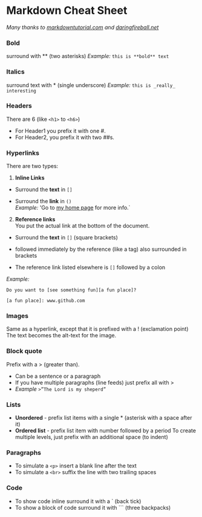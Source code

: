 # Markdown Cheat Sheet

_Many thanks to [markdowntutorial.com](www.markdowntutorial.com) and [daringfireball.net](daringfireball.net/projects/markdown/)_

### Bold
surround with \*\* \(two asterisks)
_Example:_ `this is **bold** text`

### Italics
surround text with \* \(single underscore)
_Example:_ `this is _really_ interesting`

### Headers 
There are 6 \(like `<h1>` to `<h6>`)
- For Header1 you prefix it with one \#.
- For Header2, you prefix it with two \#\#s.

### Hyperlinks  
There are two types:

1. **Inline Links**  
  * Surround the **text** in `[]`  
 
  * Surround the **link** in `()`  
 _Example:_  'Go to [my home page](dickdonohue.com) for more info.`

2. **Reference links**  
You put the actual link at the bottom of the document.
  * Surround the **text** in `[]` \(square brackets)
 
  * followed immediately by the reference \(like a tag\) also surrounded in brackets
 
  * The reference link listed elsewhere is `[]` followed by a colon
 
 _Example:_  
```
Do you want to [see something fun][a fun place]?  

[a fun place]: www.github.com
```


### Images  
Same as a hyperlink, except that it is prefixed with a \! \(exclamation point)
The text becomes the alt-text for the image.

### Block quote  
Prefix with a \> \(greater than).

* Can be a sentence or a paragraph
* If you have multiple paragraphs (line feeds) just prefix all with >
* _Example_    `>”The Lord is my sheperd”`

### Lists  
* **Unordered** - prefix list items with a single \* \(asterisk with a space after it)
* **Ordered list** - prefix list item with number followed by a period
To create multiple levels, just prefix with an additional space \(to indent)

### Paragraphs  
* To simulate a `<p>` insert a blank line after the text
* To simulate a `<br>` suffix the line with two trailing spaces

### Code  
* To show code inline surround it with a \` \(back tick)
* To show a block of code surround it with \`\`\` \(three backpacks)

